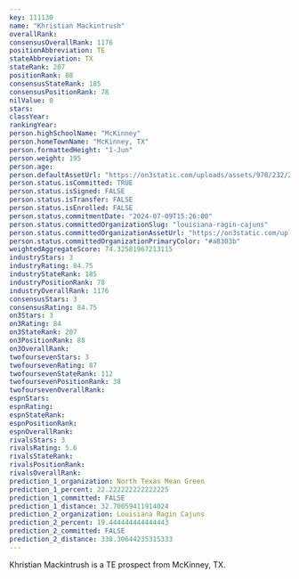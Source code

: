 ```yaml
---
key: 111130
name: "Khristian Mackintrush"
overallRank: 
consensusOverallRank: 1176
positionAbbreviation: TE
stateAbbreviation: TX
stateRank: 207
positionRank: 88
consensusStateRank: 185
consensusPositionRank: 78
nilValue: 0
stars: 
classYear: 
rankingYear: 
person.highSchoolName: "McKinney"
person.homeTownName: "McKinney, TX"
person.formattedHeight: "1-Jun"
person.weight: 195
person.age: 
person.defaultAssetUrl: "https://on3static.com/uploads/assets/970/232/232970.png"
person.status.isCommitted: TRUE
person.status.isSigned: FALSE
person.status.isTransfer: FALSE
person.status.isEnrolled: FALSE
person.status.commitmentDate: "2024-07-09T15:26:00"
person.status.committedOrganizationSlug: "louisiana-ragin-cajuns"
person.status.committedOrganizationAssetUrl: "https://on3static.com/uploads/assets/769/214/214769.svg"
person.status.committedOrganizationPrimaryColor: "#a8303b"
weightedAggregateScore: 74.32581967213115
industryStars: 3
industryRating: 84.75
industryStateRank: 185
industryPositionRank: 78
industryOverallRank: 1176
consensusStars: 3
consensusRating: 84.75
on3Stars: 3
on3Rating: 84
on3StateRank: 207
on3PositionRank: 88
on3OverallRank: 
twofoursevenStars: 3
twofoursevenRating: 87
twofoursevenStateRank: 112
twofoursevenPositionRank: 38
twofoursevenOverallRank: 
espnStars: 
espnRating: 
espnStateRank: 
espnPositionRank: 
espnOverallRank: 
rivalsStars: 3
rivalsRating: 5.6
rivalsStateRank: 
rivalsPositionRank: 
rivalsOverallRank: 
prediction_1_organization: North Texas Mean Green
prediction_1_percent: 22.222222222222225
prediction_1_committed: FALSE
prediction_1_distance: 32.70059411914024
prediction_2_organization: Louisiana Ragin Cajuns
prediction_2_percent: 19.444444444444443
prediction_2_committed: FALSE
prediction_2_distance: 338.30644235315333
---
```

Khristian Mackintrush is a TE prospect from McKinney, TX.